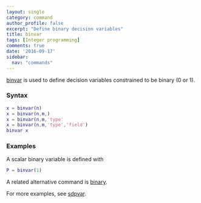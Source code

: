 ```yaml
---
layout: single
category: command
author_profile: false
excerpt: "Define binary decision variables"
title: binvar
tags: [Integer programming]
comments: true
date: '2016-09-17'
sidebar:
  nav: "commands"
---
```


[binvar](/command/binvar) is used to define decision variables constrained to be binary (0 or 1).

### Syntax

````matlab
x = binvar(n)
x = binvar(n,m,)
x = binvar(n,m,'type'
x = binvar(n,m,'type','field')
binvar x
````

### Examples

A scalar binary variable is defined with

````matlab
P = binvar(1)
````

A related alternative command is [binary](/command/binary).

For more examples, see [sdpvar](/command/sdpvar).
